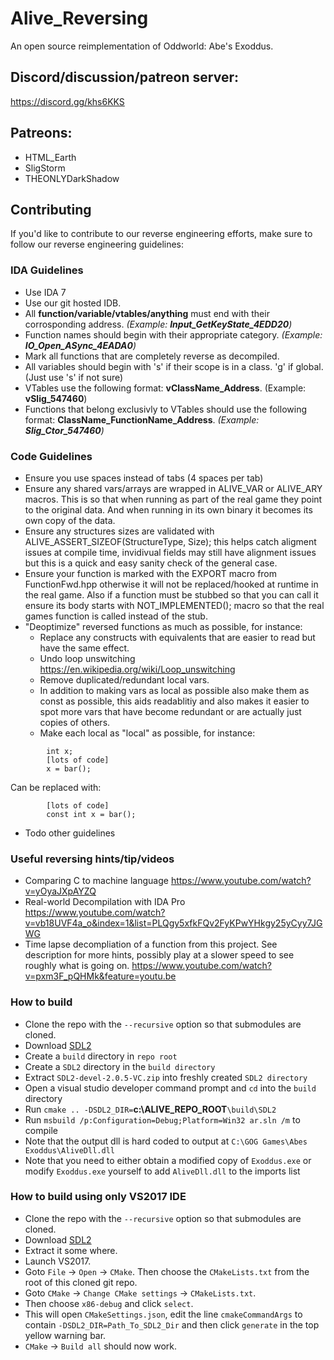 # Alive_Reversing
An open source reimplementation of Oddworld: Abe's Exoddus.

## Discord/discussion/patreon server:
https://discord.gg/khs6KKS

## Patreons:
- HTML_Earth
- SligStorm
- THEONLYDarkShadow

## Contributing
If you'd like to contribute to our reverse engineering efforts, make sure to follow our reverse engineering guidelines:

### IDA Guidelines
- Use IDA 7
- Use our git hosted IDB.
- All **function/variable/vtables/anything** must end with their corrosponding address. *(Example: **Input_GetKeyState_4EDD20**)*
- Function names should begin with their appropriate category. *(Example: **IO_Open_ASync_4EADA0**)*
- Mark all functions that are completely reverse as decompiled.
- All variables should begin with 's' if their scope is in a class. 'g' if global. (Just use 's' if not sure)
- VTables use the following format: **vClassName_Address**. (Example: **vSlig_547460**)
- Functions that belong exclusivly to VTables should use the following format: **ClassName_FunctionName_Address**. *(Example: **Slig_Ctor_547460**)*

### Code Guidelines
- Ensure you use spaces instead of tabs (4 spaces per tab)
- Ensure any shared vars/arrays are wrapped in ALIVE_VAR or ALIVE_ARY macros. This is so that when running as part of the real game they point to the original data. And when running in its own binary it becomes its own copy of the data.
- Ensure any structures sizes are validated with ALIVE_ASSERT_SIZEOF(StructureType, Size); this helps catch aligment issues at compile time, invidivual fields may still have alignment issues but this is a quick and easy sanity check of the general case.
- Ensure your function is marked with the EXPORT macro from FunctionFwd.hpp otherwise it will not be replaced/hooked at runtime in the real game. Also if a function must be stubbed so that you can call it ensure its body starts with NOT_IMPLEMENTED(); macro so that the real games function is called instead of the stub.
- "Deoptimize" reversed functions as much as possible, for instance:
  - Replace any constructs with equivalents that are easier to read but have the same effect.
  - Undo loop unswitching https://en.wikipedia.org/wiki/Loop_unswitching
  - Remove duplicated/redundant local vars.
  - In addition to making vars as local as possible also make them as const as possible, this aids readablitiy and also makes it easier to spot more vars that have become redundant or are actually just copies of others.
  - Make each local as "local" as possible, for instance:
```
        int x;
        [lots of code]
        x = bar();
```
  Can be replaced with:
```
        [lots of code]
        const int x = bar();
```
- Todo other guidelines

### Useful reversing hints/tip/videos
 - Comparing C to machine language https://www.youtube.com/watch?v=yOyaJXpAYZQ
 - Real-world Decompilation with IDA Pro https://www.youtube.com/watch?v=vb18UVF4a_o&index=1&list=PLQgy5xfkFQv2FyKPwYHkgy25yCyy7JGWG
 - Time lapse decompliation of a function from this project. See description for more hints, possibly play at a slower speed to see roughly what is going on. https://www.youtube.com/watch?v=pxm3F_pQHMk&feature=youtu.be

### How to build
- Clone the repo with the `--recursive` option so that submodules are cloned.
- Download [SDL2](https://www.libsdl.org/release/SDL2-devel-2.0.5-VC.zip)
- Create a `build` directory in `repo root`
- Create a `SDL2` directory in the `build directory`
- Extract `SDL2-devel-2.0.5-VC.zip` into freshly created `SDL2 directory`
- Open a visual studio developer command prompt and `cd` into the `build` directory
- Run `cmake .. -DSDL2_DIR=`**c:\ALIVE_REPO_ROOT**`\build\SDL2`
- Run `msbuild /p:Configuration=Debug;Platform=Win32 ar.sln /m` to compile
- Note that the output dll is hard coded to output at `C:\GOG Games\Abes Exoddus\AliveDll.dll`
- Note that you need to either obtain a modified copy of `Exoddus.exe` or modify `Exoddus.exe` yourself to add `AliveDll.dll` to the imports list

### How to build using only VS2017 IDE
- Clone the repo with the `--recursive` option so that submodules are cloned.
- Download [SDL2](https://www.libsdl.org/release/SDL2-devel-2.0.5-VC.zip)
- Extract it some where.
- Launch VS2017.
- Goto `File` -> `Open` -> `CMake`. Then choose the `CMakeLists.txt` from the root of this cloned git repo.
- Goto `CMake` -> `Change CMake settings` -> `CMakeLists.txt`.
- Then choose `x86-debug` and click `select`.
- This will open `CMakeSettings.json`, edit the line `cmakeCommandArgs` to contain `-DSDL2_DIR=Path_To_SDL2_Dir` and then click `generate` in the top yellow warning bar.
- `CMake` -> `Build all` should now work.
